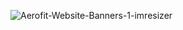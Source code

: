 ![Aerofit-Website-Banners-1-imresizer](https://github.com/Dhruv19468/Python_Data_analysis_Project/assets/172881376/436e1f1e-4eff-42d1-b0f0-7ec10f202964)
